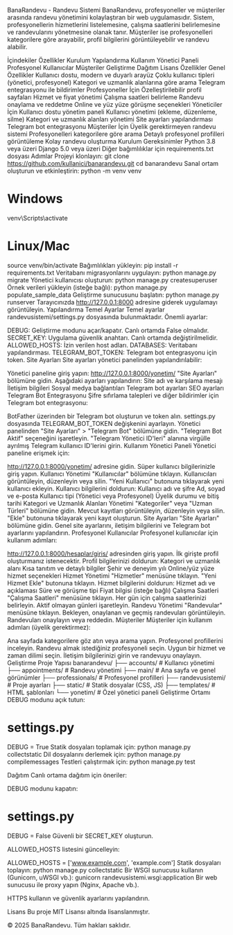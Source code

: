 BanaRandevu - Randevu Sistemi
BanaRandevu, profesyoneller ve müşteriler arasında randevu yönetimini kolaylaştıran bir web uygulamasıdır. Sistem, profesyonellerin hizmetlerini listelemesine, çalışma saatlerini belirlemesine ve randevularını yönetmesine olanak tanır. Müşteriler ise profesyonelleri kategorilere göre arayabilir, profil bilgilerini görüntüleyebilir ve randevu alabilir.

İçindekiler
Özellikler
Kurulum
Yapılandırma
Kullanım
Yönetici Paneli
Profesyonel Kullanıcılar
Müşteriler
Geliştirme
Dağıtım
Lisans
Özellikler
Genel Özellikler
Kullanıcı dostu, modern ve duyarlı arayüz
Çoklu kullanıcı tipleri (yönetici, profesyonel)
Kategori ve uzmanlık alanlarına göre arama
Telegram entegrasyonu ile bildirimler
Profesyoneller İçin
Özelleştirilebilir profil sayfaları
Hizmet ve fiyat yönetimi
Çalışma saatleri belirleme
Randevu onaylama ve reddetme
Online ve yüz yüze görüşme seçenekleri
Yöneticiler İçin
Kullanıcı dostu yönetim paneli
Kullanıcı yönetimi (ekleme, düzenleme, silme)
Kategori ve uzmanlık alanları yönetimi
Site ayarları yapılandırması
Telegram bot entegrasyonu
Müşteriler İçin
Üyelik gerektirmeyen randevu sistemi
Profesyonelleri kategorilere göre arama
Detaylı profesyonel profilleri görüntüleme
Kolay randevu oluşturma
Kurulum
Gereksinimler
Python 3.8 veya üzeri
Django 5.0 veya üzeri
Diğer bağımlılıklar için requirements.txt dosyası
Adımlar
Projeyi klonlayın:
git clone https://github.com/kullanici/banarandevu.git
cd banarandevu
Sanal ortam oluşturun ve etkinleştirin:
python -m venv venv
# Windows
venv\Scripts\activate
# Linux/Mac
source venv/bin/activate
Bağımlılıkları yükleyin:
pip install -r requirements.txt
Veritabanı migrasyonlarını uygulayın:
python manage.py migrate
Yönetici kullanıcısı oluşturun:
python manage.py createsuperuser
Örnek verileri yükleyin (isteğe bağlı):
python manage.py populate_sample_data
Geliştirme sunucusunu başlatın:
python manage.py runserver
Tarayıcınızda http://127.0.0.1:8000 adresine giderek uygulamayı görüntüleyin.
Yapılandırma
Temel Ayarlar
Temel ayarlar randevusistemi/settings.py dosyasında bulunmaktadır. Önemli ayarlar:

DEBUG: Geliştirme modunu açar/kapatır. Canlı ortamda False olmalıdır.
SECRET_KEY: Uygulama güvenlik anahtarı. Canlı ortamda değiştirilmelidir.
ALLOWED_HOSTS: İzin verilen host adları.
DATABASES: Veritabanı yapılandırması.
TELEGRAM_BOT_TOKEN: Telegram bot entegrasyonu için token.
Site Ayarları
Site ayarları yönetici panelinden yapılandırılabilir:

Yönetici paneline giriş yapın: http://127.0.0.1:8000/yonetim/
"Site Ayarları" bölümüne gidin.
Aşağıdaki ayarları yapılandırın:
Site adı ve karşılama mesajı
İletişim bilgileri
Sosyal medya bağlantıları
Telegram bot ayarları
SEO ayarları
Telegram Bot Entegrasyonu
Şifre sıfırlama talepleri ve diğer bildirimler için Telegram bot entegrasyonu:

BotFather üzerinden bir Telegram bot oluşturun ve token alın.
settings.py dosyasında TELEGRAM_BOT_TOKEN değişkenini ayarlayın.
Yönetici panelinden "Site Ayarları" > "Telegram Bot" bölümüne gidin.
"Telegram Bot Aktif" seçeneğini işaretleyin.
"Telegram Yönetici ID'leri" alanına virgülle ayrılmış Telegram kullanıcı ID'lerini girin.
Kullanım
Yönetici Paneli
Yönetici paneline erişmek için:

http://127.0.0.1:8000/yonetim/ adresine gidin.
Süper kullanıcı bilgilerinizle giriş yapın.
Kullanıcı Yönetimi
"Kullanıcılar" bölümüne tıklayın.
Kullanıcıları görüntüleyin, düzenleyin veya silin.
"Yeni Kullanıcı" butonuna tıklayarak yeni kullanıcı ekleyin.
Kullanıcı bilgilerini doldurun:
Kullanıcı adı ve şifre
Ad, soyad ve e-posta
Kullanıcı tipi (Yönetici veya Profesyonel)
Üyelik durumu ve bitiş tarihi
Kategori ve Uzmanlık Alanları Yönetimi
"Kategoriler" veya "Uzman Türleri" bölümüne gidin.
Mevcut kayıtları görüntüleyin, düzenleyin veya silin.
"Ekle" butonuna tıklayarak yeni kayıt oluşturun.
Site Ayarları
"Site Ayarları" bölümüne gidin.
Genel site ayarlarını, iletişim bilgilerini ve Telegram bot ayarlarını yapılandırın.
Profesyonel Kullanıcılar
Profesyonel kullanıcılar için kullanım adımları:

http://127.0.0.1:8000/hesaplar/giris/ adresinden giriş yapın.
İlk girişte profil oluşturmanız istenecektir.
Profil bilgilerinizi doldurun:
Kategori ve uzmanlık alanı
Kısa tanıtım ve detaylı bilgiler
Şehir ve deneyim yılı
Online/yüz yüze hizmet seçenekleri
Hizmet Yönetimi
"Hizmetler" menüsüne tıklayın.
"Yeni Hizmet Ekle" butonuna tıklayın.
Hizmet bilgilerini doldurun:
Hizmet adı ve açıklaması
Süre ve görüşme tipi
Fiyat bilgisi (isteğe bağlı)
Çalışma Saatleri
"Çalışma Saatleri" menüsüne tıklayın.
Her gün için çalışma saatlerinizi belirleyin.
Aktif olmayan günleri işaretleyin.
Randevu Yönetimi
"Randevular" menüsüne tıklayın.
Bekleyen, onaylanan ve geçmiş randevuları görüntüleyin.
Randevuları onaylayın veya reddedin.
Müşteriler
Müşteriler için kullanım adımları (üyelik gerektirmez):

Ana sayfada kategorilere göz atın veya arama yapın.
Profesyonel profillerini inceleyin.
Randevu almak istediğiniz profesyoneli seçin.
Uygun bir hizmet ve zaman dilimi seçin.
İletişim bilgilerinizi girin ve randevuyu onaylayın.
Geliştirme
Proje Yapısı
banarandevu/
├── accounts/            # Kullanıcı yönetimi
├── appointments/        # Randevu yönetimi
├── main/                # Ana sayfa ve genel görünümler
├── professionals/       # Profesyonel profilleri
├── randevusistemi/      # Proje ayarları
├── static/              # Statik dosyalar (CSS, JS)
├── templates/           # HTML şablonları
└── yonetim/             # Özel yönetici paneli
Geliştirme Ortamı
DEBUG modunu açık tutun:
# settings.py
DEBUG = True
Statik dosyaları toplamak için:
python manage.py collectstatic
Dil dosyalarını derlemek için:
python manage.py compilemessages
Testleri çalıştırmak için:
python manage.py test

Dağıtım
Canlı ortama dağıtım için öneriler:

DEBUG modunu kapatın:
# settings.py
DEBUG = False
Güvenli bir SECRET_KEY oluşturun.

ALLOWED_HOSTS listesini güncelleyin:

ALLOWED_HOSTS = ['www.example.com', 'example.com']
Statik dosyaları toplayın:
python manage.py collectstatic
Bir WSGI sunucusu kullanın (Gunicorn, uWSGI vb.):
gunicorn randevusistemi.wsgi:application
Bir web sunucusu ile proxy yapın (Nginx, Apache vb.).

HTTPS kullanın ve güvenlik ayarlarını yapılandırın.

Lisans
Bu proje MIT Lisansı altında lisanslanmıştır.

© 2025 BanaRandevu. Tüm hakları saklıdır.
